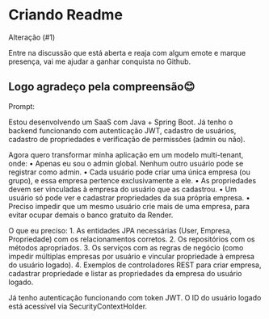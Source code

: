 # Criando Readme
Alteração (#1)

Entre na discussão que está aberta e reaja com algum emote e marque presença, vai me ajudar a ganhar conquista no Github.

## Logo agradeço pela compreensão😊

Prompt:

Estou desenvolvendo um SaaS com Java + Spring Boot. Já tenho o backend funcionando com autenticação JWT, cadastro de usuários, cadastro de propriedades e verificação de permissões (admin ou não).

Agora quero transformar minha aplicação em um modelo multi-tenant, onde:
	•	Apenas eu sou o admin global. Nenhum outro usuário pode se registrar como admin.
	•	Cada usuário pode criar uma única empresa (ou grupo), e essa empresa pertence exclusivamente a ele.
	•	As propriedades devem ser vinculadas à empresa do usuário que as cadastrou.
	•	Um usuário só pode ver e cadastrar propriedades da sua própria empresa.
	•	Preciso impedir que um mesmo usuário crie mais de uma empresa, para evitar ocupar demais o banco gratuito da Render.

O que eu preciso:
	1.	As entidades JPA necessárias (User, Empresa, Propriedade) com os relacionamentos corretos.
	2.	Os repositórios com os métodos apropriados.
	3.	Os serviços com as regras de negócio (como impedir múltiplas empresas por usuário e vincular propriedade à empresa do usuário logado).
	4.	Exemplos de controladores REST para criar empresa, cadastrar propriedade e listar as propriedades da empresa do usuário logado.

Já tenho autenticação funcionando com token JWT. O ID do usuário logado está acessível via SecurityContextHolder.
